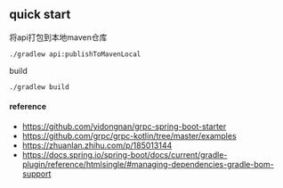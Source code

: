 ## quick start
将api打包到本地maven仓库
    
    ./gradlew api:publishToMavenLocal

build

    ./gradlew build



#### reference
* https://github.com/yidongnan/grpc-spring-boot-starter
* https://github.com/grpc/grpc-kotlin/tree/master/examples
* https://zhuanlan.zhihu.com/p/185013144
* https://docs.spring.io/spring-boot/docs/current/gradle-plugin/reference/htmlsingle/#managing-dependencies-gradle-bom-support
